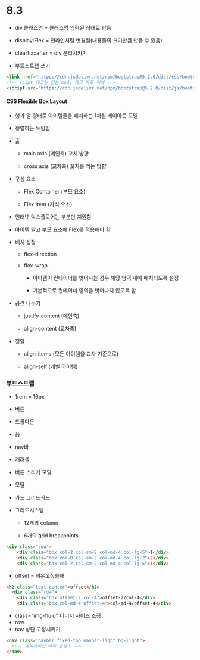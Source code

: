 # 8.3

- div.클래스명 = 클래스명 입력된 상태로 만듬

- display:Flex = 인라인처럼 변경됨(내용물의 크기만큼 만들 수 있음)

- clearfix::after = div 분리시키기

- 부트스트랩 쓰기

```html
<link href="https://cdn.jsdelivr.net/npm/bootstrap@5.2.0/dist/css/bootstrap.min.css" rel="stylesheet" integrity="sha384-gH2yIJqKdNHPEq0n4Mqa/HGKIhSkIHeL5AyhkYV8i59U5AR6csBvApHHNl/vI1Bx" crossorigin="anonymous">
<!-- scipt 태그는 닫는 body 태그 바로 위에 -->
<script src="https://cdn.jsdelivr.net/npm/bootstrap@5.2.0/dist/js/bootstrap.bundle.min.js" integrity="sha384-A3rJD856KowSb7dwlZdYEkO39Gagi7vIsF0jrRAoQmDKKtQBHUuLZ9AsSv4jD4Xa" crossorigin="anonymous"></script>
```

#### CSS Flexible Box Layout

- 행과 열 형태로 아이템들을 배치하는 1차원 레이아웃 모델

- 정렬하는 느낌임

- 출
  
  - main axis (메인축) 꼬치 방향
  
  - cross axis (교차축) 꼬치를 먹는 방향

- 구성 요소
  
  - Flex Container (부모 요소)
  
  - Flex Item (자식 요소)

- 인터넷 익스플로어는 부분만 지원함

- 아이템 말고 부모 요소에 Flex를 적용해야 함

- 배치 성정
  
  - flex-direction
  
  - flex-wrap
    
    - 아이템이 컨테이너를 벗어나는 경우 해당 영역 내에 배치되도록 설정
    
    - 기본적으로 컨테이너 영억을 벗어나지 않도록 함

- 공간 나누기
  
  - justify-content (메인축)
  
  - align-content (교차축)

- 정렬
  
  - align-items (모든 아이템을 교차 기준으로)
  
  - align-self (개별 아이템)

### 부트스트랩

- 1rem = 16px

- 버튼

- 드롭다운

- 폼

- nav바

- 캐러셀

- 버튼 스리거 모달

- 모달

- 카드 그리드카드

- 그리드시스템
  
  - 12개의 column
  
  - 6개의 grid breakpoints

```html
<div class="row">
    <div class="box col-2 col-sm-8 col-md-4 col-lg-5">1</div>
    <div class="box col-8 col-sm-2 col-md-4 col-lg-2">2</div>
    <div class="box col-2 col-sm-2 col-md-4 col-lg-5">3</div>
```

- offset = 비우고싶을때

```html
<h2 class="text-center">offset</h2>
  <div class="row">
    <div class="box offset-2 col-4">offset-2/col-4</div>
    <div class="box col-md-4 offset-4">col-md-4/offset-4</div>
```

- class="img-fluid" 이미지 사이즈 조정
- row
- nav 상단 고정시키기

```html
<nav class="navbar fixed-top navbar-light bg-light">
  <!-- 네비게이션 바의 콘텐츠 -->
</nav>
```
